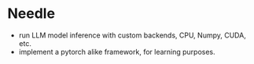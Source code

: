 # Needle
- run LLM model inference with custom backends, CPU, Numpy, CUDA, etc.
- implement a pytorch alike framework, for learning purposes.